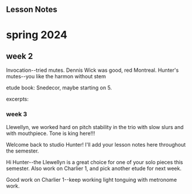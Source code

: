 ## Lesson Notes

# spring 2024

## week 2

Invocation--tried mutes. Dennis Wick was good, red Montreal. Hunter's mutes--you like the harmon without stem

etude book: Snedecor, maybe starting on 5.&#x20;

excerpts:&#x20;









### week 3

Llewellyn, we worked hard on pitch stability in the trio with slow slurs and with mouthpiece. Tone is king here!!!

Welcome back to studio Hunter! I'll add your lesson notes here throughout the semester.

Hi Hunter--the Llewellyn is a great choice for one of your solo pieces this semester. Also work on Charlier 1, and pick another etude for next week.

Good work on Charlier 1--keep working light tonguing with metronome work.